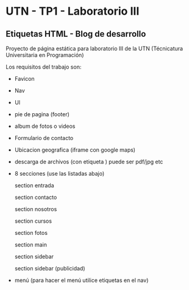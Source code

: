 # UTN - TP1 - Laboratorio III

## Etiquetas HTML - Blog de desarrollo

Proyecto de página estática para laboratorio III de la UTN (Técnicatura Universitaria en Programación)

Los requisitos del trabajo son:

- Favicon

- Nav

- Ul

- pie de pagina (footer)

- album de fotos o videos

- Formulario de contacto

- Ubicacion geografica (iframe con google maps)

- descarga de archivos (con etiqueta <a>) puede ser pdf/jpg etc
  

- 8 secciones (use las listadas abajo)
  
    section entrada
  
    section contacto
  
    section nosotros
  
    section cursos
  
    section fotos
  
    section main
  
    section sidebar
  
    section sidebar (publicidad)
  

- menú (para hacer el menú utilice etiquetas <a> en el nav)
